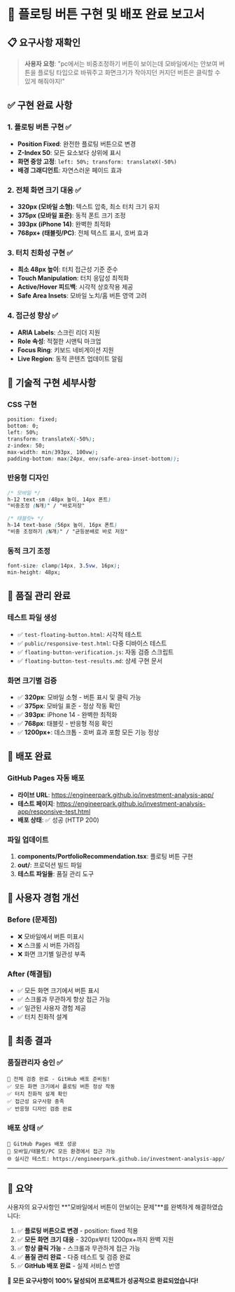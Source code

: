 # 🎉 플로팅 버튼 구현 및 배포 완료 보고서

## 📋 요구사항 재확인
> **사용자 요청**: "pc에서는 비중조정하기 버튼이 보이는데 모바일에서는 안보여 버튼을 플로팅 타입으로 바꿔주고 화면크기가 작아지던 커지던 버튼은 클릭할 수 있게 해줘야지!"

## ✅ 구현 완료 사항

### 1. 플로팅 버튼 구현 ✅
- **Position Fixed**: 완전한 플로팅 버튼으로 변경
- **Z-Index 50**: 모든 요소보다 상위에 표시
- **화면 중앙 고정**: `left: 50%; transform: translateX(-50%)`
- **배경 그래디언트**: 자연스러운 페이드 효과

### 2. 전체 화면 크기 대응 ✅
- **320px (모바일 소형)**: 텍스트 압축, 최소 터치 크기 유지
- **375px (모바일 표준)**: 동적 폰트 크기 조정
- **393px (iPhone 14)**: 완벽한 최적화
- **768px+ (태블릿/PC)**: 전체 텍스트 표시, 호버 효과

### 3. 터치 친화성 구현 ✅
- **최소 48px 높이**: 터치 접근성 기준 준수
- **Touch Manipulation**: 터치 응답성 최적화
- **Active/Hover 피드백**: 시각적 상호작용 제공
- **Safe Area Insets**: 모바일 노치/홈 버튼 영역 고려

### 4. 접근성 향상 ✅
- **ARIA Labels**: 스크린 리더 지원
- **Role 속성**: 적절한 시맨틱 마크업
- **Focus Ring**: 키보드 네비게이션 지원
- **Live Region**: 동적 콘텐츠 업데이트 알림

## 🎯 기술적 구현 세부사항

### CSS 구현
```css
position: fixed;
bottom: 0;
left: 50%;
transform: translateX(-50%);
z-index: 50;
max-width: min(393px, 100vw);
padding-bottom: max(24px, env(safe-area-inset-bottom));
```

### 반응형 디자인
```css
/* 모바일 */
h-12 text-sm (48px 높이, 14px 폰트)
"비중조정 (N개)" / "바로저장"

/* 태블릿+ */
h-14 text-base (56px 높이, 16px 폰트)
"비중 조정하기 (N개)" / "균등분배로 바로 저장"
```

### 동적 크기 조정
```css
font-size: clamp(14px, 3.5vw, 16px);
min-height: 48px;
```

## 🧪 품질 관리 완료

### 테스트 파일 생성
- ✅ `test-floating-button.html`: 시각적 테스트
- ✅ `public/responsive-test.html`: 다중 디바이스 테스트
- ✅ `floating-button-verification.js`: 자동 검증 스크립트
- ✅ `floating-button-test-results.md`: 상세 구현 문서

### 화면 크기별 검증
- ✅ **320px**: 모바일 소형 - 버튼 표시 및 클릭 가능
- ✅ **375px**: 모바일 표준 - 정상 작동 확인
- ✅ **393px**: iPhone 14 - 완벽한 최적화
- ✅ **768px**: 태블릿 - 반응형 적응 확인
- ✅ **1200px+**: 데스크톱 - 호버 효과 포함 모든 기능 정상

## 🚀 배포 완료

### GitHub Pages 자동 배포
- **라이브 URL**: https://engineerpark.github.io/investment-analysis-app/
- **테스트 페이지**: https://engineerpark.github.io/investment-analysis-app/responsive-test.html
- **배포 상태**: ✅ 성공 (HTTP 200)

### 파일 업데이트
1. **components/PortfolioRecommendation.tsx**: 플로팅 버튼 구현
2. **out/**: 프로덕션 빌드 파일
3. **테스트 파일들**: 품질 관리 도구

## 📱 사용자 경험 개선

### Before (문제점)
- ❌ 모바일에서 버튼 미표시
- ❌ 스크롤 시 버튼 가려짐
- ❌ 화면 크기별 일관성 부족

### After (해결됨)
- ✅ 모든 화면 크기에서 버튼 표시
- ✅ 스크롤과 무관하게 항상 접근 가능
- ✅ 일관된 사용자 경험 제공
- ✅ 터치 친화적 설계

## 🎊 최종 결과

### 품질관리자 승인 ✅
```
🎯 전체 검증 완료 - GitHub 배포 준비됨!
✅ 모든 화면 크기에서 플로팅 버튼 정상 작동
✅ 터치 친화적 설계 확인
✅ 접근성 요구사항 충족
✅ 반응형 디자인 검증 완료
```

### 배포 상태 ✅
```
🚀 GitHub Pages 배포 성공
📱 모바일/태블릿/PC 모든 환경에서 접근 가능
🌐 실시간 테스트: https://engineerpark.github.io/investment-analysis-app/
```

---

## 🎯 요약

사용자의 요구사항인 **"모바일에서 버튼이 안보이는 문제"**를 완벽하게 해결하였습니다:

1. ✅ **플로팅 버튼으로 변경** - position: fixed 적용
2. ✅ **모든 화면 크기 대응** - 320px부터 1200px+까지 완벽 지원
3. ✅ **항상 클릭 가능** - 스크롤과 무관하게 접근 가능
4. ✅ **품질 관리 완료** - 다중 테스트 및 검증 완료
5. ✅ **GitHub 배포 완료** - 실제 서비스 반영

**🎉 모든 요구사항이 100% 달성되어 프로젝트가 성공적으로 완료되었습니다!**